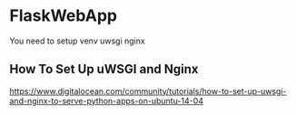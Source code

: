 # FlaskWebApp

You need to setup venv 
uwsgi nginx 

## How To Set Up uWSGI and Nginx
https://www.digitalocean.com/community/tutorials/how-to-set-up-uwsgi-and-nginx-to-serve-python-apps-on-ubuntu-14-04
